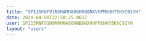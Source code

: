 ```yaml
---
title: "SP115RNF91N9MAMHA06HNB8NXVHPMXHH75KXC91YH"
date: 2024-04-08T22:58:25.061Z
user: SP115RNF91N9MAMHA06HNB8NXVHPMXHH75KXC91YH
layout: "users"
---
```

    